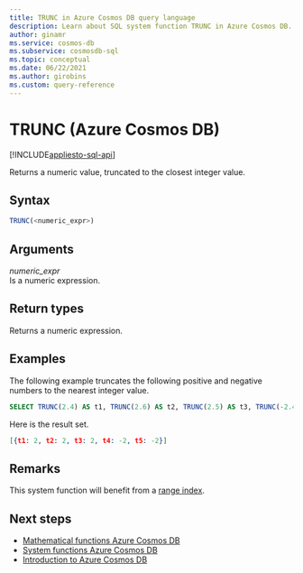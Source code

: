 ```yaml
---
title: TRUNC in Azure Cosmos DB query language
description: Learn about SQL system function TRUNC in Azure Cosmos DB.
author: ginamr
ms.service: cosmos-db
ms.subservice: cosmosdb-sql
ms.topic: conceptual
ms.date: 06/22/2021
ms.author: girobins
ms.custom: query-reference
---
```

# TRUNC (Azure Cosmos DB)
[!INCLUDE[appliesto-sql-api](includes/appliesto-sql-api.md)]

 Returns a numeric value, truncated to the closest integer value.  
  
## Syntax
  
```sql
TRUNC(<numeric_expr>)  
```  
  
## Arguments
  
*numeric_expr*  
   Is a numeric expression.  
  
## Return types
  
  Returns a numeric expression.  
  
## Examples
  
  The following example truncates the following positive and negative numbers to the nearest integer value.  
  
```sql
SELECT TRUNC(2.4) AS t1, TRUNC(2.6) AS t2, TRUNC(2.5) AS t3, TRUNC(-2.4) AS t4, TRUNC(-2.6) AS t5  
```  
  
 Here is the result set.  
  
```json
[{t1: 2, t2: 2, t3: 2, t4: -2, t5: -2}]  
```

## Remarks

This system function will benefit from a [range index](index-policy.md#includeexclude-strategy).

## Next steps

- [Mathematical functions Azure Cosmos DB](sql-query-mathematical-functions.md)
- [System functions Azure Cosmos DB](sql-query-system-functions.md)
- [Introduction to Azure Cosmos DB](introduction.md)
